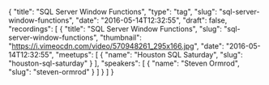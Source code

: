 {
  "title": "SQL Server Window Functions",
  "type": "tag",
  "slug": "sql-server-window-functions",
  "date": "2016-05-14T12:32:55",
  "draft": false,
  "recordings": [
    {
      "title": "SQL Server Window Functions",
      "slug": "sql-server-window-functions",
      "thumbnail": "https://i.vimeocdn.com/video/570948261_295x166.jpg",
      "date": "2016-05-14T12:32:55",
      "meetups": [
        {
          "name": "Houston SQL Saturday",
          "slug": "houston-sql-saturday"
        }
      ],
      "speakers": [
        {
          "name": "Steven Ormrod",
          "slug": "steven-ormrod"
        }
      ]
    }
  ]
}